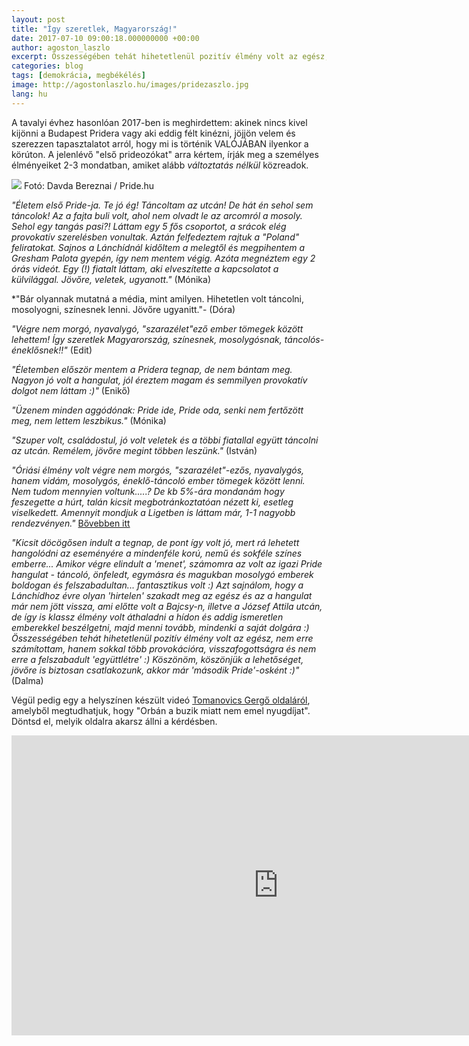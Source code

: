 ```yaml
---
layout: post
title: "Így szeretlek, Magyarország!"
date: 2017-07-10 09:00:18.000000000 +00:00
author: agoston_laszlo
excerpt: Összességében tehát hihetetlenül pozitív élmény volt az egész, nem erre számítottam, hanem sokkal több provokációra, visszafogottságra és nem erre a felszabadult 'együttlétre' :)
categories: blog
tags: [demokrácia, megbékélés]
image: http://agostonlaszlo.hu/images/pridezaszlo.jpg
lang: hu
---
```

A tavalyi évhez hasonlóan 2017-ben is meghirdettem: akinek nincs kivel kijönni a Budapest Pridera vagy aki eddig félt kinézni, jöjjön velem és szerezzen tapasztalatot arról, hogy mi is történik VALÓJÁBAN ilyenkor a körúton. A jelenlévő "első prideozókat" arra kértem, írják meg a személyes élményeiket 2-3 mondatban, amiket alább *változtatás nélkül* közreadok.

![](http://agostonlaszlo.hu/images/pridezaszlo.jpg)
Fotó: Davda Bereznai / Pride.hu

*"Életem első Pride-ja. Te jó ég! Táncoltam az utcán! De hát én sehol sem táncolok! Az a fajta buli volt, ahol nem olvadt le az arcomról a mosoly. Sehol egy tangás pasi?! Láttam egy 5 fős csoportot, a srácok elég provokatív szerelésben vonultak. Aztán felfedeztem rajtuk a "Poland" feliratokat. Sajnos a Lánchídnál kidőltem a melegtől és megpihentem a Gresham Palota gyepén, így nem mentem végig. Azóta megnéztem egy 2 órás videót. Egy (!) fiatalt láttam, aki elveszítette a kapcsolatot a külvilággal. Jövőre, veletek, ugyanott."* (Mónika)

*"Bár olyannak mutatná a média, mint amilyen. Hihetetlen volt táncolni, mosolyogni, színesnek lenni. Jövőre ugyanitt."- (Dóra)

*"Végre nem morgó, nyavalygó, "szarazélet"ező ember tömegek között lehettem! Így szeretlek Magyarország, színesnek, mosolygósnak, táncolós-éneklősnek!!"* (Edit)

*"Életemben először mentem a Pridera tegnap, de nem bántam meg. Nagyon jó volt a hangulat, jól éreztem magam és semmilyen provokatív dolgot nem láttam :)"* (Enikő)

*"Üzenem minden aggódónak: Pride ide, Pride oda, senki nem fertőzött meg, nem lettem leszbikus."* (Mónika)

*"Szuper volt, családostul, jó volt veletek és a többi fiatallal együtt táncolni az utcán. Remélem, jövőre megint többen leszünk."* (István)

*"Óriási élmény volt végre nem morgós, "szarazélet"-ezős, nyavalygós, hanem vidám, mosolygós, éneklő-táncoló ember tömegek között lenni. Nem tudom mennyien voltunk.....? De kb 5%-ára  mondanám hogy feszegette a húrt, talán kicsit megbotránkoztatóan nézett ki, esetleg viselkedett. Amennyit mondjuk  a Ligetben is láttam már, 1-1 nagyobb rendezvényen."* [Bővebben itt](http://pampkinella.blogspot.hu/2017/07/pridentitas-szabadsag-szivarvany.html)

*"Kicsit döcögősen indult a tegnap, de pont így volt jó, mert rá lehetett hangolódni az eseményére a mindenféle korú, nemű és sokféle színes emberre...
Amikor végre elindult a 'menet', számomra az volt az igazi Pride hangulat - táncoló, önfeledt, egymásra és magukban mosolygó emberek boldogan és felszabadultan... fantasztikus volt :)
Azt sajnálom, hogy a Lánchídhoz évre olyan 'hirtelen' szakadt meg az egész és az a hangulat már nem jött vissza, ami előtte volt a Bajcsy-n, illetve a József Attila utcán, de így is klassz élmény volt áthaladni a hídon és addig ismeretlen emberekkel beszélgetni, majd menni tovább, mindenki a saját dolgára :)
Összességében tehát hihetetlenül pozitív élmény volt az egész, nem erre számítottam, hanem sokkal több provokációra, visszafogottságra és nem erre a felszabadult 'együttlétre' :)
Köszönöm, köszönjük a lehetőséget, jövőre is biztosan csatlakozunk, akkor már 'második Pride'-osként :)"* (Dalma)

Végül pedig egy a helyszínen készült videó [Tomanovics Gergő oldaláról](http://tomanovicsgergely.blog.hu/2017/07/09/egy_dolog_miatt_gyuloltem_eddig_a_pride-ot), amelyből megtudhatjuk, hogy "Orbán a buzik miatt nem emel nyugdíjat". Döntsd el, melyik oldalra akarsz állni a kérdésben.

<iframe width="853" height="480" src="https://www.youtube.com/embed/i7JnqgEe78g" frameborder="0" allowfullscreen></iframe>
